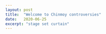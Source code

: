 ```yaml
---
layout: post
title:  "Welcome to Chinmoy controversies"
date:   2020-06-25
excerpt: "stage set curtain"
---
```

